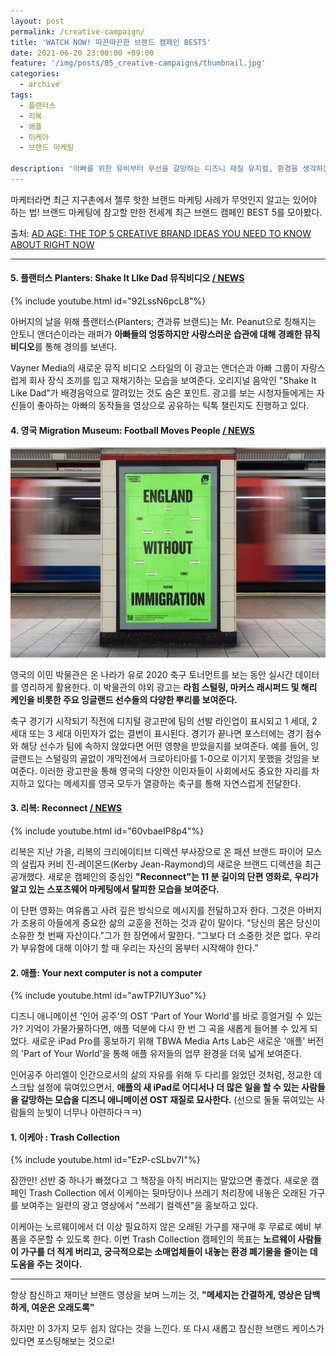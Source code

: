```yaml
---
layout: post
permalink: /creative-campaign/
title: 'WATCH NOW! 따끈따끈한 브랜드 캠페인 BEST5'
date: 2021-06-20 23:00:00 +09:00
feature: '/img/posts/05_creative-campaigns/thumbnail.jpg'
categories:
  - archive
tags:
  - 플랜터스
  - 리복
  - 애플
  - 이케아
  - 브랜드 마케팅

description: '아빠를 위한 뮤비부터 무선을 갈망하는 디즈니 재질 뮤지컬, 환경을 생각하는 가구 브랜드까지'
---
```

마케터라면 최근 지구촌에서 젤루 핫한 브랜드 마케팅 사례가 무엇인지 알고는 있어야 하는 법! 브랜드 마케팅에 참고할 만한 전세계 최근 브랜드 캠페인 BEST 5를 모아봤다.

출처: [AD AGE: THE TOP 5 CREATIVE BRAND IDEAS YOU NEED TO KNOW ABOUT RIGHT NOW](https://adage.com/article/special-report-creativity-top-5/watch-top-5-creative-brand-ideas-you-need-know-about-right-now/2344576)

___

#### 5. 플랜터스 Planters: Shake It LIke Dad 뮤직비디오 [/ NEWS](https://www.adweek.com/social-marketing/mr-peanut-anthony-anderson-shake-it-like-dad-for-fathers-day/)

{% include youtube.html id="92LssN6pcL8"%}

아버지의 날을 위해 플랜터스(Planters; 견과류 브랜드)는 Mr. Peanut으로 칭해지는 안토니 앤더슨이라는 래퍼가 **아빠들의 엉뚱하지만 사랑스러운 습관에 대해 경쾌한 뮤직비디오**를 통해 경의를 보낸다.

Vayner Media의 새로운 뮤직 비디오 스타일의 이 광고는 앤더슨과 아빠 그룹이 자랑스럽게 회사 장식 조끼를 입고 재채기하는 모습을 보여준다. 오리지널 음악인 "Shake It Like Dad"가 배경음악으로 깔려있는 것도 숨은 포인트. 광고를 보는 시청자들에게는 자신들이 좋아하는 아빠의 동작들을 영상으로 공유하는 틱톡 챌린지도 진행하고 있다.



#### 4. 영국 Migration Museum: Football Moves People [/ NEWS](https://www.campaignlive.co.uk/article/migration-museum-football-moves-people-wonderhood-studios/1719660)

![지하철광고](/img/posts/05_creative-campaigns/01.jpg)

영국의 이민 박물관은 온 나라가 유로 2020 축구 토너먼트를 보는 동안 실시간 데이터를 영리하게 활용한다. 이 박물관의 야외 광고는 **라힘 스털링, 마커스 래시퍼드 및 해리 케인을 비롯한 주요 잉글랜드 선수들의 다양한 뿌리를 보여준다.**

축구 경기가 시작되기 직전에 디지털 광고판에 팀의 선발 라인업이 표시되고 1 세대, 2 세대 또는 3 세대 이민자가 없는 결번이 ​​표시된다. 경기가 끝나면 포스터에는 경기 점수와 해당 선수가 팀에 속하지 않았다면 어떤 영향을 받았을지를 보여준다. 예를 들어, 잉글랜드는 스털링의 골없이 개막전에서 크로아티아를 1-0으로 이기지 못했을 것임을 보여준다. 이러한 광고판을 통해 영국의 다양한 이민자들이 사회에서도 중요한 자리를 차지하고 있다는 메세지를 영국 모두가 열광하는 축구를 통해 자연스럽게 전달한다.



#### 3. 리복: Reconnect [/ NEWS](https://www.complex.com/style/reebok-new-direction-kerby-jean-raymond)

{% include youtube.html id="60vbaeIP8p4"%}

리복은 지난 가을, 리복의 크리에이티브 디렉션 부사장으로 온 패션 브랜드 파이어 모스의 설립자 커비 진-레이몬드(Kerby Jean-Raymond)의 새로운 브랜드 디렉션을 최근 공개했다. 새로운 캠페인의 중심인 **"Reconnect"는 11 분 길이의 단편 영화로, 우리가 알고 있는 스포츠웨어 마케팅에서 탈피한 모습을 보여준다.**

이 단편 영화는 여유롭고 사려 깊은 방식으로 메시지를 전달하고자 한다. 그것은 아버지가 조용히 아들에게 중요한 삶의 교훈을 전하는 것과 같이 말이다. "당신의 몸은 당신이 소유한 첫 번째 자산이다."그가 한 장면에서 말한다. “그보다 더 소중한 것은 없다. 우리가 부유함에 대해 이야기 할 때 우리는 자신의 몸부터 시작해야 한다.”



#### 2. 애플: Your next computer is not a computer

{% include youtube.html id="awTP7IUY3uo"%}

디즈니 애니메이션 '인어 공주'의 OST 'Part of Your World'를 바로 흥얼거릴 수 있는가? 기억이 가물가물하다면, 애플 덕분에 다시 한 번 그 곡을 새롭게 들어볼 수 있게 되었다. 새로운 iPad Pro를 홍보하기 위해 TBWA Media Arts Lab은 새로운 '애플' 버전의 'Part of Your World'을 통해 애플 유저들의 업무 환경을 더욱 넓게 보여준다.

인어공주 아리엘이 인간으로서의 삶의 자유를 위해 두 다리를 잃었던 것처럼, 정교한 데스크탑 설정에 묶여있으면서, **애플의 새 iPad로 어디서나 더 많은 일을 할 수 있는 사람들을 갈망하는 모습을 디즈니 애니메이션 OST 재질로 묘사한다.** (선으로 둘둘 묶여있는 사람들의 눈빛이 너무나 아련하다ㅋㅋ)



#### 1. 이케아 : Trash Collection

{% include youtube.html id="EzP-cSLbv7I"%}

잠깐만! 선반 중 하나가 빠졌다고 그 책장을 아직 버리지는 말았으면 좋겠다. 새로운 캠페인 Trash Collection 에서 이케아는 뒷마당이나 쓰레기 처리장에 내놓은 오래된 가구를 보여주는 일련의 광고 영상에서 "쓰레기 컬렉션"을 홍보하고 있다.

이케아는 노르웨이에서 더 이상 필요하지 않은 오래된 가구를 재구매 후 무료로 예비 부품을 주문할 수 있도록 한다. 이번 Trash Collection 캠페인의 목표는 **노르웨이 사람들이 가구를 더 적게 버리고, 궁극적으로는 소매업체들이 내놓는 환경 폐기물을 줄이는 데 도움을 주는 것이다.**

___

항상 참신하고 재미난 브랜드 영상을 보며 느끼는 것,
**"메세지는 간결하게, 영상은 담백하게, 여운은 오래도록"**

하지만 이 3가지 모두 쉽지 않다는 것을 느낀다. 또 다시 새롭고 참신한 브랜드 케이스가 있다면 포스팅해보는 것으로!
